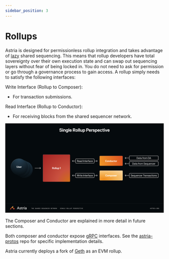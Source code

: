 ```yaml
---
sidebar_position: 3
---
```


# Rollups

<!--@include: ./../../components/_deployment-instructions-redirect.md-->

<DeploymentsRedirect />

Astria is designed for permissionless rollup integration and takes advantage of [lazy](https://en.wikipedia.org/wiki/Lazy_evaluation?ref=blog.astria.org) shared sequencing. This means that rollup developers have total sovereignty over their own execution state and can swap out sequencing layers without fear of being locked in. You do not need to ask for permission or go through a governance process to gain access. A rollup simply needs to satisfy the following interfaces:

Write Interface (Rollup to Composer):
- For transaction submissions.

Read Interface (Rollup to Conductor):
- For receiving blocks from the shared sequencer network.

![Single Rollup](../assets/single-rollup.png)

The Composer and Conductor are explained in more detail in future sections.

Both composer and conductor expose [gRPC](https://grpc.io/) interfaces. See the [astria-protos](https://github.com/astriaorg/astria/tree/main/crates/astria-proto) repo for specific implementation details.

Astria currently deploys a fork of
[Geth](https://github.com/astriaorg/go-ethereum) as an EVM rollup.
